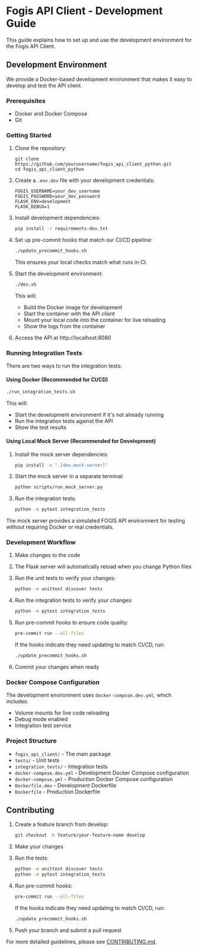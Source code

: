 # Fogis API Client - Development Guide

This guide explains how to set up and use the development environment for the Fogis API Client.

## Development Environment

We provide a Docker-based development environment that makes it easy to develop and test the API client.

### Prerequisites

- Docker and Docker Compose
- Git

### Getting Started

1. Clone the repository:
   ```
   git clone https://github.com/yourusername/fogis_api_client_python.git
   cd fogis_api_client_python
   ```

2. Create a `.env.dev` file with your development credentials:
   ```
   FOGIS_USERNAME=your_dev_username
   FOGIS_PASSWORD=your_dev_password
   FLASK_ENV=development
   FLASK_DEBUG=1
   ```

3. Install development dependencies:
   ```bash
   pip install -r requirements-dev.txt
   ```

4. Set up pre-commit hooks that match our CI/CD pipeline:
   ```bash
   ./update_precommit_hooks.sh
   ```

   This ensures your local checks match what runs in CI.

5. Start the development environment:
   ```bash
   ./dev.sh
   ```

   This will:
   - Build the Docker image for development
   - Start the container with the API client
   - Mount your local code into the container for live reloading
   - Show the logs from the container

6. Access the API at http://localhost:8080

### Running Integration Tests

There are two ways to run the integration tests:

#### Using Docker (Recommended for CI/CD)

```bash
./run_integration_tests.sh
```

This will:
- Start the development environment if it's not already running
- Run the integration tests against the API
- Show the test results

#### Using Local Mock Server (Recommended for Development)

1. Install the mock server dependencies:
   ```bash
   pip install -e ".[dev,mock-server]"
   ```

2. Start the mock server in a separate terminal:
   ```bash
   python scripts/run_mock_server.py
   ```

3. Run the integration tests:
   ```bash
   python -m pytest integration_tests
   ```

The mock server provides a simulated FOGIS API environment for testing without requiring Docker or real credentials.

### Development Workflow

1. Make changes to the code
2. The Flask server will automatically reload when you change Python files
3. Run the unit tests to verify your changes:
   ```bash
   python -m unittest discover tests
   ```
4. Run the integration tests to verify your changes:
   ```bash
   python -m pytest integration_tests
   ```
5. Run pre-commit hooks to ensure code quality:
   ```bash
   pre-commit run --all-files
   ```

   If the hooks indicate they need updating to match CI/CD, run:
   ```bash
   ./update_precommit_hooks.sh
   ```
6. Commit your changes when ready

### Docker Compose Configuration

The development environment uses `docker-compose.dev.yml`, which includes:

- Volume mounts for live code reloading
- Debug mode enabled
- Integration test service

### Project Structure

- `fogis_api_client/` - The main package
- `tests/` - Unit tests
- `integration_tests/` - Integration tests
- `docker-compose.dev.yml` - Development Docker Compose configuration
- `docker-compose.yml` - Production Docker Compose configuration
- `Dockerfile.dev` - Development Dockerfile
- `Dockerfile` - Production Dockerfile

## Contributing

1. Create a feature branch from develop:
   ```bash
   git checkout -b feature/your-feature-name develop
   ```

2. Make your changes

3. Run the tests:
   ```bash
   python -m unittest discover tests
   python -m pytest integration_tests
   ```

4. Run pre-commit hooks:
   ```bash
   pre-commit run --all-files
   ```

   If the hooks indicate they need updating to match CI/CD, run:
   ```bash
   ./update_precommit_hooks.sh
   ```

5. Push your branch and submit a pull request

For more detailed guidelines, please see [CONTRIBUTING.md](CONTRIBUTING.md).
